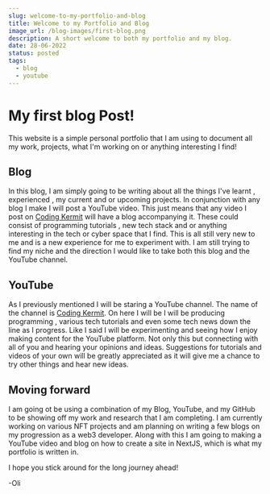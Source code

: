 ```yaml
---
slug: welcome-to-my-portfolio-and-blog
title: Welcome to my Portfolio and Blog
image_url: /blog-images/first-blog.png
description: A short welcome to both my portfolio and my blog.
date: 28-06-2022
status: posted
tags:
  - blog
  - youtube
---
```


# My first blog Post!

This website is a simple personal portfolio that I am using to document all my work, projects, what I'm working on or anything interesting I find!

## Blog
In this blog, I am simply going to be writing about all the things I've learnt , experienced , my current and or upcoming projects. In conjunction with any blog I make I will post a YouTube video. This just means that any video I post on [Coding Kermit](https://www.youtube.com/channel/UCcAUm8tYx-kd1IWtdbW7RYA) will have a blog accompanying it. These could consist of programming tutorials , new tech stack and or anything interesting in the tech or cyber space that I find. This is all still very new to me and is a new experience for me to experiment with. I am still trying to find my niche and the direction I would like to take both this blog and the YouTube channel.

## YouTube 
As I previously mentioned I will be staring a YouTube channel. The name of the channel is [Coding Kermit](https://www.youtube.com/channel/UCcAUm8tYx-kd1IWtdbW7RYA). On here I will be I will be producing programming , various tech tutorials and even some tech news down the line as I progress. Like I said I will be experimenting and seeing how I enjoy making content for the YouTube platform. Not only this but connecting with all of you and hearing your opinions and ideas. Suggestions for tutorials and videos of your own will be greatly appreciated as it will give me a chance to try other things and hear new ideas.

## Moving forward
I am going ot be using a combination of my Blog, YouTube, and my GitHub to be showing off my work and research that I am completing. I am currently working on various NFT projects and am planning on writing a few blogs on my progression as a web3 developer. Along with this I am going to making a YouTube video and blog on how to create a site in NextJS, which is what my portfolio is written in.

I hope you stick around for the long journey ahead!

-Oli